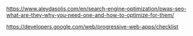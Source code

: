 https://www.aleydasolis.com/en/search-engine-optimization/pwas-seo-what-are-they-why-you-need-one-and-how-to-optimize-for-them/

https://developers.google.com/web/progressive-web-apps/checklist